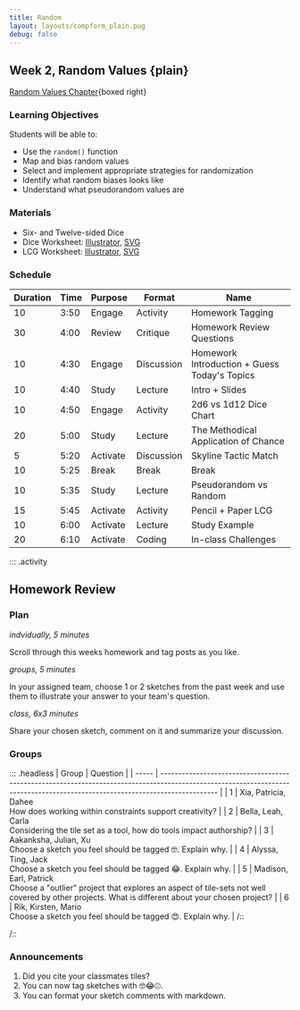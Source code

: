 ```yaml
---
title: Random
layout: layouts/compform_plain.pug
debug: false
---
```


## Week 2, Random Values {plain}

[Random Values Chapter](../random/index.html){boxed right}

### Learning Objectives
Students will be able to:
- Use the `random()` function
- Map and bias random values
- Select and implement appropriate strategies for randomization
- Identify what random biases looks like
- Understand what pseudorandom values are

### Materials
- Six- and Twelve-sided Dice
- Dice Worksheet: [Illustrator](../handouts/dice_chart.ai), [SVG](../handouts/dice_chart.svg)
- LCG Worksheet: [Illustrator](../handouts/lcg_random.ai), [SVG](../handouts/lcg_random.svg)


### Schedule

| Duration | Time | Purpose      | Format       | Name                                       |
| -- | ---- | -------- | ---------- | -------------------------------------------------- |
| 10  | 3:50 | Engage   | Activity   | Homework Tagging                                   |
| 30  | 4:00 | Review   | Critique   | Homework Review Questions                          |
| 10  | 4:30 | Engage   | Discussion | Homework Introduction + Guess Today's Topics       |
| 10  | 4:40 | Study    | Lecture    | Intro + Slides                                     |
| 10  | 4:50 | Engage   | Activity   | 2d6 vs 1d12 Dice Chart                             |
| 20  | 5:00 | Study    | Lecture    | The Methodical Application of Chance               |
| 5   | 5:20 | Activate | Discussion | Skyline Tactic Match                               |
| 10  | 5:25 | Break    | Break      | Break                                              |
| 10  | 5:35 | Study    | Lecture    | Pseudorandom vs Random                             |
| 15  | 5:45 | Activate | Activity   | Pencil + Paper LCG                                 |
| 10  | 6:00 | Activate | Lecture    | Study Example                                      |
| 20  | 6:10 | Activate | Coding     | In-class Challenges                                |



::: .activity
## Homework Review



### Plan
*indvidually, 5 minutes*

Scroll through this weeks homework and tag posts as you like.

*groups, 5 minutes*

In your assigned team, choose 1 or 2 sketches from the past week and use them to illustrate your answer to your team's question.

*class, 6x3 minutes*

Share your chosen sketch, comment on it and summarize your discussion.


### Groups

::: .headless
| Group | Question                                                                                                                                                                     |
| ----- | ---------------------------------------------------------------------------------------------------------------------------------------------------------------------------- |
| 1     | Xia, Patricia, Dahee <br/>How does working within constraints support creativity?                                                                                            |
| 2     | Bella, Leah, Carla <br/>Considering the tile set as a tool, how do tools impact authorship?                                                                                  |
| 3     | Aakanksha, Julian, Xu <br/>Choose a sketch you feel should be tagged 🤓. Explain why.                                                                                        |
| 4     | Alyssa, Ting, Jack <br/>Choose a sketch you feel should be tagged 😂. Explain why.                                                                                           |
| 5     | Madison, Earl, Patrick <br/>Choose a "outlier" project that explores an aspect of tile-sets not well covered by other projects. What is different about your chosen project? |
| 6     | Rik, Kirsten, Mario <br>Choose a sketch you feel should be tagged 😍. Explain why.                                                                                           |
/::

/::




### Announcements

1. Did you cite your classmates tiles?
2. You can now tag sketches with 🤓😂😍. 
3. You can format your sketch comments with markdown.



<style> 
    .headless thead {
        display: none;
    }
</style>